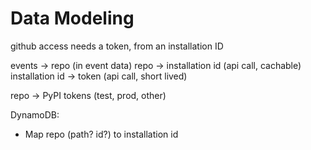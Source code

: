 Data Modeling
=============

github access needs a token, from an installation ID

events -> repo (in event data)
repo -> installation id (api call, cachable)
installation id -> token (api call, short lived)

repo -> PyPI tokens (test, prod, other)

DynamoDB:
- Map repo (path? id?) to installation id

